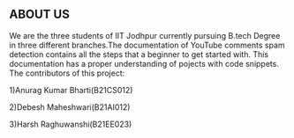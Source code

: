 
## ABOUT US

We are the three students of IIT Jodhpur currently pursuing B.tech Degree in three different branches.The documentation of YouTube comments spam detection contains all the steps that a beginner to get started with. This documentation has a proper understanding of pojects with code snippets.
The contributors of this project:

1)Anurag Kumar Bharti(B21CS012)

2)Debesh Maheshwari(B21AI012)

3)Harsh Raghuwanshi(B21EE023)

